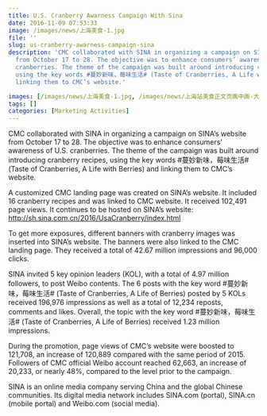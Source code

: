 ```yaml
---
title: U.S. Cranberry Awarness Campaign With Sina
date: 2016-11-09 07:53:33
image: /images/news/上海美食-1.jpg
file: ''
slug: us-cranberry-awarness-campaign-sina
description: 'CMC collaborated with SINA in organizing a campaign on SINA’s website
  from October 17 to 28. The objective was to enhance consumers’ awareness of U.S.
  cranberries. The theme of the campaign was built around introducing cranberry recipes,
  using the key words #蔓妙新味，莓味生活# (Taste of Cranberries, A Life with Berries) and
  linking them to CMC’s website.'

images: [/images/news/上海美食-1.jpg, /images/news/上海站美食正文页画中画-大图.jpg, /images/news/上海站首页通栏+要闻区文字链-大图.jpg]
tags: []
categories: [Marketing Activities]
---
```

<p>CMC collaborated with SINA in organizing a campaign on SINA’s website from October 17 to 28. The objective was to enhance consumers’ awareness of U.S. cranberries. The theme of the campaign was built around introducing cranberry recipes, using the key words #蔓妙新味，莓味生活# (Taste of Cranberries, A Life with Berries) and linking them to CMC’s website. </p>
<p>A customized CMC landing page was created on SINA’s website. It included 16 cranberry recipes and was linked to CMC website. It received 102,491 page views. It continues to be hosted on SINA’s website:<br />
<a href="http://sh.sina.com.cn/2016/UsaCranberry/index.html">http://sh.sina.com.cn/2016/UsaCranberry/index.html</a></p>
<p>To get more exposures, different banners with cranberry images was inserted into SINA’s website. The banners were also linked to the CMC landing page. They received a total of 42.67 million impressions and 96,000 clicks. </p>
<p>SINA invited 5 key opinion leaders (KOL), with a total of 4.97 million followers, to post Weibo contents. The 6 posts with the key word #蔓妙新味，莓味生活# (Taste of Cranberries, A Life of Berries) posted by 5 KOLs received 196,976 impressions as well as a total of 12,234 reposts, comments and likes. Overall, the topic with the key word #蔓妙新味，莓味生活# (Taste of Cranberries, A Life of Berries) received 1.23 million impressions. </p>
<p>During the promotion, page views of CMC’s website were boosted to 121,708, an increase of 120,889 compared with the same period of 2015. Followers of CMC official Weibo account reached 62,663, an increase of 20,233, or nearly 48%, compared to the level prior to the campaign. </p>
<p>SINA is an online media company serving China and the global Chinese communities. Its digital media network includes SINA.com (portal), SINA.cn (mobile portal) and Weibo.com (social media).</p>

